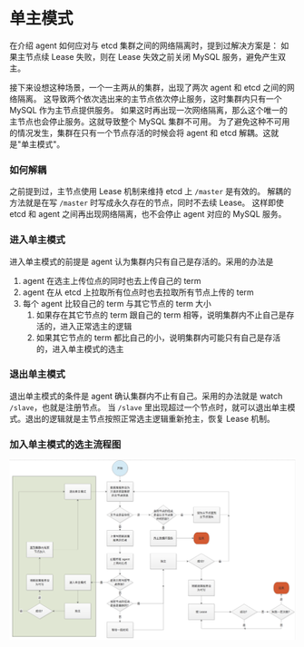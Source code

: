 # 单主模式
在介绍 agent 如何应对与 etcd 集群之间的网络隔离时，提到过解决方案是：
如果主节点续 Lease 失败，则在 Lease 失效之前关闭 MySQL 服务，避免产生双主。

接下来设想这种场景，一个一主两从的集群，出现了两次 agent 和 etcd 之间的网络隔离。
这导致两个依次选出来的主节点依次停止服务，这时集群内只有一个 MySQL 作为主节点提供服务。
如果这时再出现一次网络隔离，那么这个唯一的主节点也会停止服务。这就导致整个 MySQL 集群不可用。
为了避免这种不可用的情况发生，集群在只有一个节点存活的时候会将 agent 和 etcd 解耦。这就是"单主模式"。

### 如何解耦
之前提到过，主节点使用 Lease 机制来维持 etcd 上 `/master` 是有效的。
解耦的方法就是在写 `/master` 时写成永久存在的节点，同时不去续 Lease。
这样即使 etcd 和 agent 之间再出现网络隔离，也不会停止 agent 对应的 MySQL 服务。 

### 进入单主模式
进入单主模式的前提是 agent 认为集群内只有自己是存活的。采用的办法是
1. agent 在选主上传位点的同时也去上传自己的 term
2. agent 在从 etcd 上拉取所有位点时也去拉取所有节点上传的 term
3. 每个 agent 比较自己的 term 与其它节点的 term 大小
    1. 如果存在其它节点的 term 跟自己的 term 相等，说明集群内不止自己是存活的，进入正常选主的逻辑
    2. 如果其它节点的 term 都比自己的小，说明集群内可能只有自己是存活的，进入单主模式的选主 


### 退出单主模式
退出单主模式的条件是 agent 确认集群内不止有自己。采用的办法就是 watch `/slave`，也就是注册节点。
当 `/slave` 里出现超过一个节点时，就可以退出单主模式。退出的逻辑就是主节点按照正常选主逻辑重新抢主，恢复 Lease 机制。

### 加入单主模式的选主流程图
![spm](spm-election-2.0.png)
